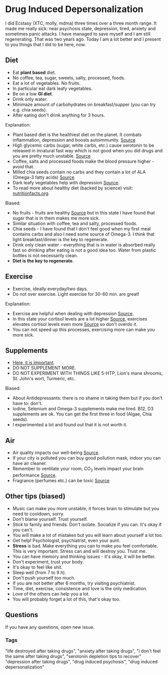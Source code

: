 # Drug Induced Depersonalization
I did Ecstasy (XTC, molly, mdma) three times over a three month range. It made me really sick: near psychosis state, depression, tired, anxiety and sometimes panic attacks.
I have managed to save myself and I am still regenerating. That was two years ago. Today I am a lot better and I present to you things that I did to be here, now.

## Diet
- Eat **plant based** diet.
- No coffee, tea, sugar, sweets, salty, processed, foods.
- Eat a lot of vegetables. No fruits.
- In particular eat dark leafy vegetables.
- Be on a low **GI diet**.
- Drink only water.
- Minimaze amount of carbohydrates on breakfast/supper (you can try e.g. chia seeds).
- After eating don't drink anything for 3 hours.

Explanation:
- Plant based diet is the healthiest diet on the planet. It combats inflammation, depression and boosts autoimmunity. [Source](https://nutritionfacts.org/video/what-is-the-healthiest-diet/)
- High glycemic carbs (sugar, white carbs, etc.) cause serotonin to be released in innatural fast way which is not good when you did drugs and you are pretty much unstable. [Source](https://www.ncbi.nlm.nih.gov/pubmed/8697046)
- Coffee, salts and processed foods make the blood pressure higher - avoid that.
- Milled chia seeds contain no carbs and they contain a lot of ALA (Omega-3 fatty acids) [Source](https://nutritionfacts.org/?s=chia+seeds)
- Dark leafy vegetables help with depression [Source](https://nutritionfacts.org/topics/depression/).
- To read more about healthy diet (backed by science) visit: [nutritionfacts.org](https://nutritionfacts.org/).

Biased:
- No fruits - fruits are healthy [Source](https://nutritionfacts.org/video/how-much-fruit-is-too-much/) but in this state I have found that sugar that is in them makes me more sick.
- Similar situation with coffee, tea and salty, processed foods.
- Chia seeds - I have found that I don't feel good when my first meal contains carbs and also I need some source of Omega-3. I think that light breakfast/dinner is the key to regenerate.
- Drink only clean water - everything that is in water is absorbed really fast so drinking after eating is not a good idea too. Water from plastic bottles is not necessarily clean.
- **Diet is the key to regenerate**.

## Exercise
- Exercise, ideally everyday/two days.
- Do not over exercise. Light exercise for 30-60 min. are great!

Explanation:
- Exercise are helpful when dealing with depression [Source](https://nutritionfacts.org/video/exercise-vs-drugs-for-depression/).
- In this state your cortisol levels are a lot higher [Source](https://www.zrtlab.com/blog/archive/impact-hormones-serotonin-depression/), exercises elevates cortisol levels even more [Source](https://www.dnafit.com/us/advice/fitness/cortisol-stress-and-exercise.asp) so don't overdo it.
- You can not speed up this processes, exercising more can make you more sick.

## Supplements
- [Here, it is important](https://nutritionfacts.org/2011/09/12/dr-gregers-2011-optimum-nutrition-recommendations/).
- DO NOT SUPPLEMENT MORE. 
- DO NOT EXPERIMENT WITH THINGS LIKE 5-HTP, Lion's mane shrooms, St. John's wort, Turmeric, etc.

Biased:
- About Antidepressants: there is no shame in taking them but if you don't have to: don't.
- Iodine, Selenium and Omega-3 supplements make me tired. B12, D3 supplements are ok. You can get the first three in food (Algae, Chia seeds).
- I experimented a lot and found out that it is not worth it.

## Air
- Air quality impacts our well-being [Source](https://nutritionfacts.org/topics/air-pollution/).
- If your city is polluted you can buy good pollution mask, indoor you can have air cleaner.
- Remember to ventilate your room, CO<sub>2</sub> levels impact your brain performance [Source](https://www.ncbi.nlm.nih.gov/pubmed/3114218).
- Fragrance (perfumes etc.) can be toxic [Source](https://www.ncbi.nlm.nih.gov/pubmed/9577937)

## Other tips (biased)
- Music can make you more unstable, it forces brain to stimulate but you need to cooldown, sorry.
- Don't blame yourself. Trust yourself.
- Stick to family and friends. Don't isolate. Socialize if you can. It's okay if you can't.
- You will make a lot of mistakes but you will learn about yourself a lot too.
- Get help! Psychologist, psychiatrist, even your aunt.
- **Stress** is bad. Make everything you can to make you feel comfortable. This is very important. Stress can and will destroy you. Trust me.
- You can have memory and thinking issues - it's okay, it will be better.
- Don't experiment, trust your body.
- It's okay to feel like shit.
- Sleep well (from 7 to 9 h).
- Don't push yourself too much.
- If you are not better after 6 months, try visiting psychiatrist.
- Time, diet, exercise, consistence and love is the only medication.
- Love of the others can help you a lot.
- You will probably forget a lot of this, that's okay too.

## Questions
If you have any questions, open new issue.

### Tags
"life destroyed after taking drugs", "anxiety after taking drugs", "i don't feel the same after taking drugs", "serotonin depletion tips to recover"  
"depression after taking drugs", "drug induced psychosis", "drug induced depersonalization"
